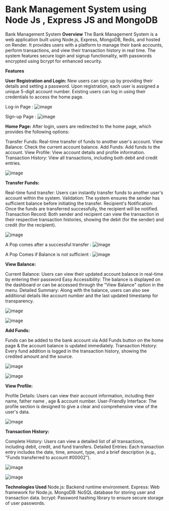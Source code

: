 # Bank Management System using Node Js , Express JS and MongoDB

Bank Management System
**Overview**
The Bank Management System is a web application built using Node.js, Express, MongoDB, Redis, and hosted on Render. It provides users with a platform to manage their bank accounts, perform transactions, and view their transaction history in real time. The system features secure login and signup functionality, with passwords encrypted using bcrypt for enhanced security.


**Features**

**User Registration and Login:**
New users can sign up by providing their details and setting a password.
Upon registration, each user is assigned a unique 5-digit account number.
Existing users can log in using their credentials to access the home page.

Log-in Page : ![image](https://github.com/user-attachments/assets/856eabcb-c9e9-41ff-a0f6-02f659e468ef)

Sign-up Page : ![image](https://github.com/user-attachments/assets/9a5b552b-13fa-4970-8e3f-cd0e70b1e5c3)



**Home Page:**
After login, users are redirected to the home page, which provides the following options:

Transfer Funds: Real-time transfer of funds to another user's account.
View Balance: Check the current account balance.
Add Funds: Add funds to the account.
View Profile: View account details and profile information.
Transaction History: View all transactions, including both debit and credit entries.

![image](https://github.com/user-attachments/assets/8d30c945-11a4-4927-b0b6-6dc967b0a43e)

**Transfer Funds:**

Real-time fund transfer: Users can instantly transfer funds to another user's account within the system.
Validation: The system ensures the sender has sufficient balance before initiating the transfer.
Recipient's Notification: Once the funds are transferred successfully, the recipient will be notified.
Transaction Record: Both sender and recipient can view the transaction in their respective transaction histories, showing the debit (for the sender) and credit (for the recipient).


![image](https://github.com/user-attachments/assets/ad544c68-e70c-47c4-8e35-58c1e1c5a8d8)


A Pop comes after a successful transfer : 
![image](https://github.com/user-attachments/assets/317bdda4-5284-4baf-9cd8-209ec37442b0)

A Pop Comes if Balance is not sufficient : 
![image](https://github.com/user-attachments/assets/c96fa333-1908-46a2-8fda-de389358ebc5)



**View Balance:**

Current Balance: Users can view their updated account balance in real-time by entering their password
Easy Accessibility: The balance is displayed on the dashboard or can be accessed through the "View Balance" option in the menu.
Detailed Summary: Along with the balance, users can also see additional details like account number and the last updated timestamp for transparency.


![image](https://github.com/user-attachments/assets/33f88e96-f892-4ab4-89b8-651121332630)

![image](https://github.com/user-attachments/assets/a6fa13ac-fe5e-48f6-99e4-8635fda52ae6)




**Add Funds:**

Funds can be added to the bank account via Add Funds button on the home page & the account balance is updated immediately.
Transaction History: Every fund addition is logged in the transaction history, showing the credited amount and the source.


![image](https://github.com/user-attachments/assets/69a05f8f-28de-4a08-a243-770df84fd890)

![image](https://github.com/user-attachments/assets/2300a432-ee8f-41ba-90e0-f4afd91b3406)




**View Profile:**

Profile Details: Users can view their account information, including their name, father name , age & account number.
User-Friendly Interface: The profile section is designed to give a clear and comprehensive view of the user's data.


![image](https://github.com/user-attachments/assets/1e1772c1-0453-4838-a846-63e6ddb94b32)



**Transaction History:**

Complete History: Users can view a detailed list of all transactions, including debit, credit, and fund transfers.
Detailed Entries: Each transaction entry includes the date, time, amount, type, and a brief description (e.g., "Funds transferred to account #00002").



![image](https://github.com/user-attachments/assets/aa6cae33-0347-4ca7-8099-a676b8f115f3)


![image](https://github.com/user-attachments/assets/75742128-05bb-4940-b02c-a256b93266f5)






**Technologies Used**
Node.js: Backend runtime environment.
Express: Web framework for Node.js.
MongoDB: NoSQL database for storing user and transaction data.
bcrypt: Password hashing library to ensure secure storage of user passwords.





